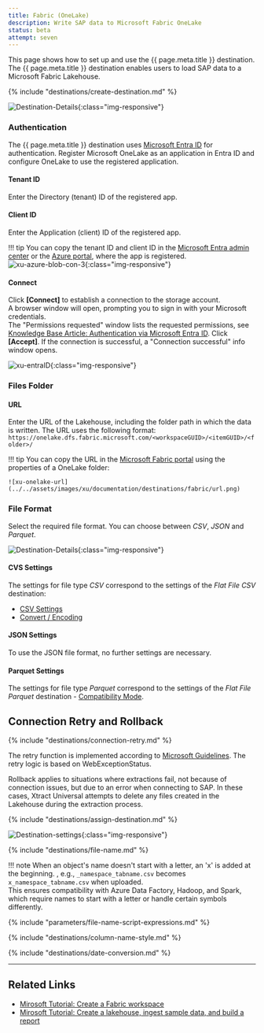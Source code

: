 ```yaml
---
title: Fabric (OneLake)
description: Write SAP data to Microsoft Fabric OneLake
status: beta
attempt: seven
---
```


This page shows how to set up and use the {{ page.meta.title }} destination. 
The {{ page.meta.title }} destination enables users to load SAP data to a Microsoft Fabric Lakehouse.

<!--
## Requirements
- [Microsoft Entra ID (formerly Azure Active Directory)](https://www.microsoft.com/en-us/security/business/identity-access/microsoft-entra-id) authentication for Microsoft Fabric.
-->

{% include "destinations/create-destination.md" %}

![Destination-Details](../../assets/images/xu/documentation/destinations/fabric/destination-details.png){:class="img-responsive"}

### Authentication

The {{ page.meta.title }} destination uses [Microsoft Entra ID](https://www.microsoft.com/en-us/security/business/identity-access/microsoft-entra-id) for authentication.
Register Microsoft OneLake as an application in Entra ID and configure OneLake to use the registered application.
	
#### Tenant ID
Enter the Directory (tenant) ID of the registered app.
	
#### Client ID
Enter the Application (client) ID of the registered app. 

!!! tip
	You can copy the tenant ID and client ID in the [Microsoft Entra admin center](https://entra.microsoft.com/#home) or the [Azure portal](https://portal.azure.com/), where the app is registered.<br>
	![xu-azure-blob-con-3](../../assets/images/xu/documentation/destinations/fabric/entraID.png){:class="img-responsive"}

#### Connect
	
Click **[Connect]** to establish a connection to the storage account. <br> A browser window will open, prompting you to sign in with your Microsoft credentials.<br>
The "Permissions requested" window lists the requested permissions, see [Knowledge Base Article: Authentication via Microsoft Entra ID](../../knowledge-base/authentication-via-entra-id-with-azure-storage.md). 
Click **[Accept]**. If the connection is successful, a "Connection successful" info window opens. <br>

![xu-entraID](../../assets/images/xu/documentation/destinations/azure-storage/xu-azure-blob-con_4.png){:class="img-responsive"}

### Files Folder

#### URL

Enter the URL of the Lakehouse, including the folder path in which the data is written.
The URL uses the following format:<br>
`https://onelake.dfs.fabric.microsoft.com/<workspaceGUID>/<itemGUID>/<folder>/`

!!! tip
	You can copy the URL in the [Microsoft Fabric portal](https://app.fabric.microsoft.com/home) using the properties of a OneLake folder:
	
	![xu-onelake-url](../../assets/images/xu/documentation/destinations/fabric/url.png)


### File Format

Select the required file format. You can choose between *CSV*, *JSON* and *Parquet*.

![Destination-Details](../../assets/images/xu/documentation/destinations/fabric/destination-details_2.png){:class="img-responsive"}

#### CVS Settings

The settings for file type *CSV* correspond to the settings of the *Flat File CSV* destination:

- [CSV Settings](csv-flat-file.md/#csv-settings)
- [Convert / Encoding](csv-flat-file.md/#convert-encoding)

#### JSON Settings

To use the JSON file format, no further settings are necessary.

#### Parquet Settings

The settings for file type *Parquet* correspond to the settings of the *Flat File Parquet* destination - [Compatibility Mode](parquet.md/#compatibility-mode).


## Connection Retry and Rollback

{% include "destinations/connection-retry.md" %}

The retry function is implemented according to [Microsoft Guidelines](https://docs.microsoft.com/en-us/azure/architecture/best-practices/retry-service-specific#retry-strategies).
The retry logic is based on WebExceptionStatus. 

Rollback applies to situations where extractions fail, not because of connection issues, but due to an error when connecting to SAP. In these cases, Xtract Universal attempts to delete any files created in the Lakehouse during the extraction process.
	
{% include "destinations/assign-destination.md" %}

![Destination-settings](../../assets/images/xu/documentation/destinations/fabric/destination-settings.png){:class="img-responsive"}

{% include "destinations/file-name.md" %}

!!! note
	When an object's name doesn't start with a letter, an 'x' is added at the beginning. , e.g., `_namespace_tabname.csv` becomes `x_namespace_tabname.csv` when uploaded. <br> This ensures compatibility with Azure Data Factory, Hadoop, and Spark, which require names to start with a letter or handle certain symbols differently.

{% include "parameters/file-name-script-expressions.md" %}

{% include "destinations/column-name-style.md" %}

{% include "destinations/date-conversion.md" %}

----

## Related Links
- [Mirosoft Tutorial: Create a Fabric workspace](https://learn.microsoft.com/en-us/fabric/data-engineering/tutorial-lakehouse-get-started)
- [Mirosoft Tutorial: Create a lakehouse, ingest sample data, and build a report](https://learn.microsoft.com/en-us/fabric/data-engineering/tutorial-build-lakehouse)